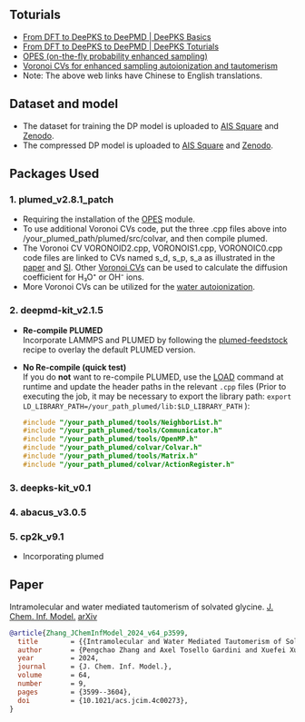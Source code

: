 ## Toturials
  - [From DFT to DeePKS to DeePMD | DeePKS Basics](https://nb.bohrium.dp.tech/detail/8742877753)
  - [From DFT to DeePKS to DeePMD | DeePKS Toturials](https://nb.bohrium.dp.tech/detail/7144731675)
  - [OPES (on-the-fly probability enhanced sampling)](https://bohrium.dp.tech/notebooks/9874998164)
  - [Voronoi CVs for enhanced sampling autoionization and tautomerism](https://bohrium.dp.tech/notebooks/83327491785)
  - Note: The above web links have Chinese to English translations.

## Dataset and model
  - The dataset for training the DP model is uploaded to [AIS Square](https://www.aissquare.com/datasets/detail?pageType=datasets&name=M06-2X_C2H5O2N_H2O&id=238) and [Zenodo](https://zenodo.org/records/14309264).
  - The compressed DP model is uploaded to [AIS Square](https://www.aissquare.com/models/detail?pageType=models&name=M06-2X_C2H5O2N_H2O&id=241) and [Zenodo](https://zenodo.org/records/14309264).

## Packages Used

### 1. plumed_v2.8.1_patch
  - Requiring the installation of the [OPES](https://www.plumed.org/doc-v2.8/user-doc/html/_o_p_e_s.html) module. 
  - To use additional Voronoi CVs code, put the three .cpp files above into /your_plumed_path/plumed/src/colvar, and then compile plumed. 
  - The Voronoi CV VORONOID2.cpp, VORONOIS1.cpp, VORONOIC0.cpp code files are linked to CVs named s_d, s_p, s_a as illustrated in the [paper](https://pubs.acs.org/doi/10.1021/acs.jcim.4c00273) and [SI](https://pubs.acs.org/doi/suppl/10.1021/acs.jcim.4c00273/suppl_file/ci4c00273_si_001.pdf). Other [Voronoi CVs](https://github.com/Zhang-pchao/OilWaterInterface/tree/main/Ion_Diffusion_Coefficient) can be used to calculate the diffusion coefficient for H₃O⁺ or OH⁻ ions.
  - More Voronoi CVs can be utilized for the [water autoionization](https://github.com/Zhang-pchao/OilWaterInterface/tree/main).

### 2. deepmd-kit_v2.1.5

- **Re-compile PLUMED**  
  Incorporate LAMMPS and PLUMED by following the [plumed-feedstock](https://github.com/Zhang-pchao/plumed-feedstock/tree/devel) recipe to overlay the default PLUMED version.

- **No Re-compile (quick test)**  
  If you do **not** want to re-compile PLUMED, use the [LOAD](https://www.plumed.org/doc-v2.8/user-doc/html/_l_o_a_d.html) command at runtime and update the header paths in the relevant `.cpp` files (Prior to executing the job, it may be necessary to export the library path: `export LD_LIBRARY_PATH=/your_path_plumed/lib:$LD_LIBRARY_PATH`
):

  ```cpp
  #include "/your_path_plumed/tools/NeighborList.h"
  #include "/your_path_plumed/tools/Communicator.h"
  #include "/your_path_plumed/tools/OpenMP.h"
  #include "/your_path_plumed/colvar/Colvar.h"
  #include "/your_path_plumed/tools/Matrix.h"
  #include "/your_path_plumed/colvar/ActionRegister.h"

### 3. deepks-kit_v0.1

### 4. abacus_v3.0.5

### 5. cp2k_v9.1
  - Incorporating plumed

## Paper

Intramolecular and water mediated tautomerism of solvated glycine. [J. Chem. Inf. Model.](https://pubs.acs.org/doi/10.1021/acs.jcim.4c00273) [arXiv](https://arxiv.org/abs/2311.05917)

```bibtex
@article{Zhang_JChemInfModel_2024_v64_p3599,
  title        = {{Intramolecular and Water Mediated Tautomerism of Solvated Glycine}},
  author       = {Pengchao Zhang and Axel Tosello Gardini and Xuefei Xu and Michele Parrinello},
  year         = 2024,
  journal      = {J. Chem. Inf. Model.},
  volume       = 64,
  number       = 9,
  pages        = {3599--3604},
  doi          = {10.1021/acs.jcim.4c00273},
}
